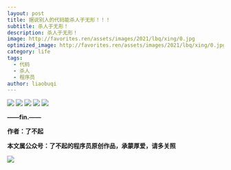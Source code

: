 ```yaml
---
layout: post
title: 据说别人的代码能杀人于无形！！！
subtitle: 杀人于无形！
description: 杀人于无形！
image: http://favorites.ren/assets/images/2021/lbq/xing/0.jpg
optimized_image: http://favorites.ren/assets/images/2021/lbq/xing/0.jpg
category: life
tags:
  - 代码
  - 杀人
  - 程序员
author: liaobuqi
---
```




![](http://favorites.ren/assets/images/2021/cartoon/bianbie/640.jpeg)
![](http://favorites.ren/assets/images/2021/lbq/xing/640.jpeg)
![](http://favorites.ren/assets/images/2021/lbq/xing/640-1.jpeg)
![](http://favorites.ren/assets/images/2021/lbq/xing/640-2.jpeg)
![](http://favorites.ren/assets/images/2021/lbq/xing/640-3.jpeg)

**——fin.——**

**作者：了不起**

**本文属公众号：了不起的程序员原创作品，承蒙厚爱，请多关照**

![](http://favorites.ren/assets/images/2021/lbq/moyu/640-3.jpeg)

